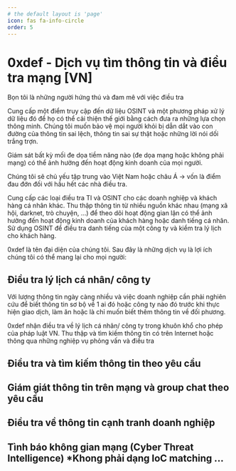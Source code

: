 ```yaml
---
# the default layout is 'page'
icon: fas fa-info-circle
order: 5
---
```


# 0xdef - Dịch vụ tìm thông tin và điều tra mạng [VN]

Bọn tôi là những người hứng thú và đam mê với việc điều tra 

Cung cấp một điểm truy cập đến dữ liệu OSINT và một phương pháp xử lý dữ liệu đó để họ có thể cải thiện thế giới bằng cách đưa ra những lựa chọn thông minh. Chúng tôi muốn bảo vệ mọi người khỏi bị dẫn dắt vào con đường của thông tin sai lệch, thông tin sai sự thật hoặc những lời nói dối trắng trợn.

Giám sát bất kỳ mối đe dọa tiềm năng nào (đe dọa mạng hoặc không phải mạng) có thể ảnh hưởng đến hoạt động kinh doanh của mọi người.

Chúng tôi sẽ chủ yếu tập trung vào Việt Nam hoặc châu Á → vốn là điểm đau đớn đối với hầu hết các nhà điều tra.

Cung cấp các loại điều tra TI và OSINT cho các doanh nghiệp và khách hàng cá nhân khác. Thu thập thông tin từ nhiều nguồn khác nhau (mạng xã hội, darknet, trò chuyện, ...) để theo dõi hoạt động gian lận có thể ảnh hưởng đến hoạt động kinh doanh của khách hàng hoặc danh tiếng cá nhân. Sử dụng OSINT để điều tra danh tiếng của một công ty và kiểm tra lý lịch cho khách hàng.

0xdef là tên đại diện của chúng tôi. Sau đây là những dịch vụ là lợi ích chúng tôi có thể mang lại cho mọi người:

## Điều tra lý lịch cá nhân/ công ty 

Với lượng thông tin ngày càng nhiều và việc doanh nghiệp cần phải nghiên cứu để biết thông tin sơ bộ về 1 ai đó hoặc công ty nào đó trước khi thực hiện giao dịch, làm ăn hoặc là chỉ muốn biết thêm thông tin về đối phương. 

0xdef nhận điều tra về lý lịch cá nhân/ công ty trong khuôn khổ cho phép của pháp luật VN. Thu thập và tìm kiếm thông tin có trên Internet hoặc thông qua những nghiệp vụ phỏng vấn và điều tra 

## Điều tra và tìm kiếm thông tin theo yêu cầu

## Giám giát thông tin trên mạng và group chat theo yêu cầu

## Điều tra về thông tin cạnh tranh doanh nghiệp

## Tình báo không gian mạng (Cyber Threat Intelligence) *Khong phải dạng IoC matching ... 

